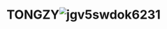 # TONGZY![jgv5swdok6231](https://user-images.githubusercontent.com/121566098/221248295-accbd331-5cd7-407c-9778-ecb136cd421b.jpg)
